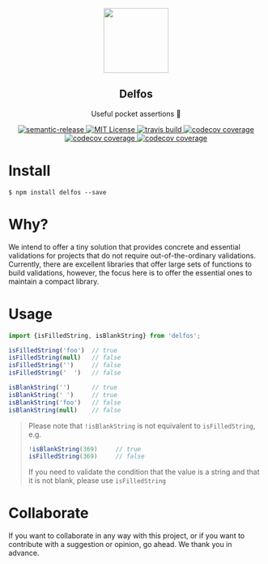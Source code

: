 <p align="center">
  <a href="https://delfos.github.io">
      <img src="https://storage.googleapis.com/clustergy-assets/brand/delfos128.png" width="128px" />
  </a>
</p>

<h2 align="center">Delfos</h2>
<p align="center">Useful pocket assertions 🚀</p>

<p align="center">
  <a href="https://github.com/semantic-release/semantic-release">
    <img src="https://img.shields.io/badge/%20%20%F0%9F%93%A6%F0%9F%9A%80-semantic--release-e10079.svg" alt="semantic-release"/>
  </a>
  <a href="https://opensource.org/licenses/MIT">
    <img src="https://img.shields.io/npm/l/delfos" alt="MIT License"/>
  </a>

  <a href="https://travis-ci.com/alvfork/delfos">
    <img src="https://img.shields.io/travis/com/alvfork/delfos" alt="travis build"/>
  </a>

  <a href="https://codecov.io/github/alvfork/delfos">
    <img src="https://img.shields.io/codecov/c/github/alvfork/delfos" alt="codecov coverage"/>
  </a>

  <a href="https://www.npmjs.com/package/delfos">
    <img src="https://img.shields.io/npm/v/delfos" alt="codecov coverage"/>
  </a>
  <a href="https://npm-stat.com/charts.html?package=delfos">
    <img src="https://img.shields.io/npm/dm/delfos" alt="codecov coverage"/>
  </a>

</p>

# Install
```
$ npm install delfos --save
```

# Why?
We intend to offer a tiny solution that provides concrete and essential validations for projects that do not require out-of-the-ordinary validations. Currently, there are excellent libraries that offer large sets of functions to build validations, however, the focus here is to offer the essential ones to maintain a compact library.

# Usage
```js
import {isFilledString, isBlankString} from 'delfos';

isFilledString('foo')  // true
isFilledString(null)   // false
isFilledString('')     // false
isFilledString('  ')   // false

isBlankString('')      // true
isBlankString(' ')     // true
isBlankString('foo')   // false
isBlankString(null)    // false
```
>Please note that `!isBlankString` is not equivalent to `isFilledString`, e.g.
>```js
>!isBlankString(369)     // true
>isFilledString(369)     // false
>```
>If you need to validate the condition that the value is a string and that it is not blank, please use `isFilledString`

# Collaborate
If you want to collaborate in any way with this project, or if you want to contribute with a suggestion or opinion, go ahead. We thank you in advance.
